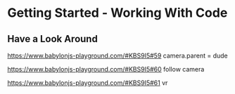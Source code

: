 # Getting Started - Working With Code
## Have a Look Around


https://www.babylonjs-playground.com/#KBS9I5#59  camera.parent = dude

https://www.babylonjs-playground.com/#KBS9I5#60 follow camera



https://www.babylonjs-playground.com/#KBS9I5#61 vr